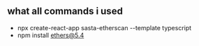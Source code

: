 ## what all commands i used
 - npx create-react-app sasta-etherscan --template typescript
 - npm install ethers@5.4